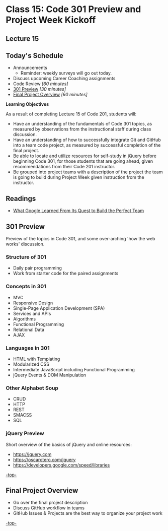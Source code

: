 # Class 15: Code 301 Preview and Project Week Kickoff

<a id="top"></a>
## Lecture 15

## Today's Schedule
- Announcements
  - Reminder: weekly surveys will go out today.
- Discuss upcoming Career Coaching assignments
- Code Review *[60 minutes]*
- [301 Preview](#301) *[30 minutes]*
- [Final Project Overview](#project) *[60 minutes]*

**Learning Objectives**

As a result of completing Lecture 15 of Code 201, students will:
- Have an understanding of the fundamentals of Code 301 topics, as measured by observations from the instructional staff during class discussion.
- Have an understanding of how to successfully integrate Git and GitHub into a team code project, as measured by successful completion of the final project.
- Be able to locate and utilize resources for self-study in jQuery before beginning Code 301, for those students that are going ahead, given recommendations from their Code 201 instructor.
- Be grouped into project teams with a description of the project the team is going to build during Project Week given instruction from the instructor.

<a id="readings"></a>

## Readings

- [What Google Learned From Its Quest to Build the Perfect Team](https://www.nytimes.com/2016/02/28/magazine/what-google-learned-from-its-quest-to-build-the-perfect-team.html)

<a id="301"></a>

## 301 Preview

Preview of the topics in Code 301, and some over-arching 'how the web works' discussion.

### Structure of 301
- Daily pair programming
- Work from starter code for the paired assignments

### Concepts in 301
- MVC
- Responsive Design
- Single-Page Application Development (SPA)
- Services and APIs
- Algorithms
- Functional Programming
- Relational Data
- AJAX

### Languages in 301
- HTML with Templating
- Modularized CSS
- Intermediate JavaScript including Functional Programming
- jQuery Events & DOM Manipulation

### Other Alphabet Soup
- CRUD
- HTTP
- REST
- SMACSS
- SQL

### jQuery Preview

Short overview of the basics of jQuery and online resources:

- https://jquery.com
- https://oscarotero.com/jquery
- https://developers.google.com/speed/libraries

[-top-](#top)

<a id="project"></a>

## Final Project Overview

- Go over the final project description
- Discuss GitHub workflow in teams
- GitHub Issues & Projects are the best way to organize your project work

[-top-](#top)
